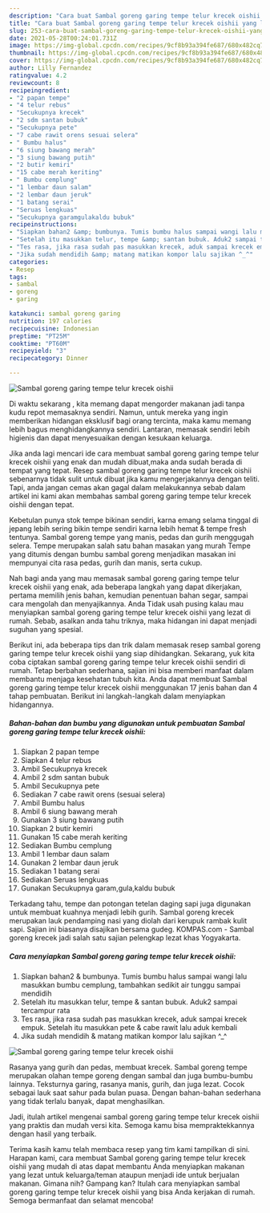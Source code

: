 ```yaml
---
description: "Cara buat Sambal goreng garing tempe telur krecek oishii yang lezat dan Mudah Dibuat"
title: "Cara buat Sambal goreng garing tempe telur krecek oishii yang lezat dan Mudah Dibuat"
slug: 253-cara-buat-sambal-goreng-garing-tempe-telur-krecek-oishii-yang-lezat-dan-mudah-dibuat
date: 2021-05-28T00:24:01.731Z
image: https://img-global.cpcdn.com/recipes/9cf8b93a394fe687/680x482cq70/sambal-goreng-garing-tempe-telur-krecek-oishii-foto-resep-utama.jpg
thumbnail: https://img-global.cpcdn.com/recipes/9cf8b93a394fe687/680x482cq70/sambal-goreng-garing-tempe-telur-krecek-oishii-foto-resep-utama.jpg
cover: https://img-global.cpcdn.com/recipes/9cf8b93a394fe687/680x482cq70/sambal-goreng-garing-tempe-telur-krecek-oishii-foto-resep-utama.jpg
author: Lilly Fernandez
ratingvalue: 4.2
reviewcount: 8
recipeingredient:
- "2 papan tempe"
- "4 telur rebus"
- "Secukupnya krecek"
- "2 sdm santan bubuk"
- "Secukupnya pete"
- "7 cabe rawit orens sesuai selera"
- " Bumbu halus"
- "6 siung bawang merah"
- "3 siung bawang putih"
- "2 butir kemiri"
- "15 cabe merah keriting"
- " Bumbu cemplung"
- "1 lembar daun salam"
- "2 lembar daun jeruk"
- "1 batang serai"
- "Seruas lengkuas"
- "Secukupnya garamgulakaldu bubuk"
recipeinstructions:
- "Siapkan bahan2 &amp; bumbunya. Tumis bumbu halus sampai wangi lalu masukkan bumbu cemplung, tambahkan sedikit air tunggu sampai mendidih"
- "Setelah itu masukkan telur, tempe &amp; santan bubuk. Aduk2 sampai tercampur rata"
- "Tes rasa, jika rasa sudah pas masukkan krecek, aduk sampai krecek empuk. Setelah itu masukkan pete &amp; cabe rawit lalu aduk kembali"
- "Jika sudah mendidih &amp; matang matikan kompor lalu sajikan ^_^"
categories:
- Resep
tags:
- sambal
- goreng
- garing

katakunci: sambal goreng garing 
nutrition: 197 calories
recipecuisine: Indonesian
preptime: "PT25M"
cooktime: "PT60M"
recipeyield: "3"
recipecategory: Dinner

---
```



![Sambal goreng garing tempe telur krecek oishii](https://img-global.cpcdn.com/recipes/9cf8b93a394fe687/680x482cq70/sambal-goreng-garing-tempe-telur-krecek-oishii-foto-resep-utama.jpg)

Di waktu  sekarang , kita memang dapat mengorder makanan jadi tanpa kudu repot memasaknya sendiri. Namun, untuk mereka yang ingin memberikan hidangan eksklusif bagi orang tercinta, maka kamu memang lebih bagus menghidangkannya sendiri. Lantaran, memasak sendiri lebih higienis dan dapat menyesuaikan dengan kesukaan keluarga.

Jika anda lagi mencari ide cara membuat sambal goreng garing tempe telur krecek oishii yang enak dan mudah dibuat,maka anda sudah berada di tempat yang tepat. Resep sambal goreng garing tempe telur krecek oishii  sebenarnya tidak sulit untuk dibuat jika kamu mengerjakannya dengan teliti. Tapi, anda jangan cemas akan gagal dalam melakukannya 
sebab dalam artikel ini kami akan membahas sambal goreng garing tempe telur krecek oishii dengan tepat.  

Kebetulan punya stok tempe bikinan sendiri, karna emang selama tinggal di jepang lebih sering bikin tempe sendiri karna lebih hemat &amp; tempe fresh tentunya. Sambal goreng tempe yang manis, pedas dan gurih menggugah selera. Tempe merupakan salah satu bahan masakan yang murah Tempe yang ditumis dengan bumbu sambal goreng menjadikan masakan ini mempunyai cita rasa pedas, gurih dan manis, serta cukup.

Nah bagi anda yang mau memasak sambal goreng garing tempe telur krecek oishii yang enak, ada beberapa langkah yang dapat dikerjakan, pertama memilih jenis bahan, kemudian penentuan bahan segar, sampai cara mengolah dan menyajikannya. Anda Tidak usah pusing kalau mau menyiapkan sambal goreng garing tempe telur krecek oishii yang lezat di rumah. Sebab, asalkan anda  tahu triknya, maka hidangan ini dapat menjadi suguhan yang spesial.

Berikut ini, ada beberapa tips dan trik dalam memasak resep sambal goreng garing tempe telur krecek oishii yang siap dihidangkan. Sekarang, yuk kita coba ciptakan sambal goreng garing tempe telur krecek oishii sendiri di rumah. Tetap berbahan sederhana, sajian ini bisa memberi manfaat dalam membantu menjaga kesehatan tubuh kita. Anda dapat membuat Sambal goreng garing tempe telur krecek oishii menggunakan 17 jenis bahan dan 4 tahap pembuatan. Berikut ini langkah-langkah dalam menyiapkan hidangannya.

<!--inarticleads1-->

##### Bahan-bahan dan bumbu yang digunakan untuk pembuatan Sambal goreng garing tempe telur krecek oishii:

1. Siapkan 2 papan tempe
1. Siapkan 4 telur rebus
1. Ambil Secukupnya krecek
1. Ambil 2 sdm santan bubuk
1. Ambil Secukupnya pete
1. Sediakan 7 cabe rawit orens (sesuai selera)
1. Ambil  Bumbu halus
1. Ambil 6 siung bawang merah
1. Gunakan 3 siung bawang putih
1. Siapkan 2 butir kemiri
1. Gunakan 15 cabe merah keriting
1. Sediakan  Bumbu cemplung
1. Ambil 1 lembar daun salam
1. Gunakan 2 lembar daun jeruk
1. Sediakan 1 batang serai
1. Sediakan Seruas lengkuas
1. Gunakan Secukupnya garam,gula,kaldu bubuk


Terkadang tahu, tempe dan potongan tetelan daging sapi juga digunakan untuk membuat kuahnya menjadi lebih gurih. Sambal goreng krecek merupakan lauk pendamping nasi yang diolah dari kerupuk rambak kulit sapi. Sajian ini biasanya disajikan bersama gudeg. KOMPAS.com - Sambal goreng krecek jadi salah satu sajian pelengkap lezat khas Yogyakarta. 

<!--inarticleads2-->

##### Cara menyiapkan Sambal goreng garing tempe telur krecek oishii:

1. Siapkan bahan2 &amp; bumbunya. Tumis bumbu halus sampai wangi lalu masukkan bumbu cemplung, tambahkan sedikit air tunggu sampai mendidih
1. Setelah itu masukkan telur, tempe &amp; santan bubuk. Aduk2 sampai tercampur rata
1. Tes rasa, jika rasa sudah pas masukkan krecek, aduk sampai krecek empuk. Setelah itu masukkan pete &amp; cabe rawit lalu aduk kembali
1. Jika sudah mendidih &amp; matang matikan kompor lalu sajikan ^_^
<img src="//assets-global.cpcdn.com/assets/icons/button_play-2c75c40dde080a61004c1f40b05d8f140eaff45d7e9e6481dc71c63d2e7c4909.png" alt="Sambal goreng garing tempe telur krecek oishii">

Rasanya yang gurih dan pedas, membuat krecek. Sambal goreng tempe merupakan olahan tempe goreng dengan sambal dan juga bumbu-bumbu lainnya. Teksturnya garing, rasanya manis, gurih, dan juga lezat. Cocok sebagai lauk saat sahur pada bulan puasa. Dengan bahan-bahan sederhana yang tidak terlalu banyak, dapat menghasilkan. 

Jadi, itulah artikel mengenai  sambal goreng garing tempe telur krecek oishii  yang praktis dan mudah versi kita. Semoga kamu bisa mempraktekkannya dengan hasil yang terbaik. 

Terima kasih kamu telah membaca resep yang tim kami tampilkan di sini. Harapan kami, cara membuat  Sambal goreng garing tempe telur krecek oishii yang mudah di atas dapat membantu Anda menyiapkan makanan yang lezat untuk keluarga/teman ataupun menjadi ide untuk berjualan makanan. Gimana nih? Gampang kan? Itulah cara menyiapkan sambal goreng garing tempe telur krecek oishii yang bisa Anda kerjakan di rumah. Semoga bermanfaat dan selamat mencoba!

